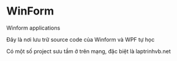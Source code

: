 ﻿# WinForm
Winform applications

Đây là nơi lưu trữ source code của Winform và WPF tự học

Có một số project sưu tầm ở trên mạng, đặc biệt là laptrinhvb.net
